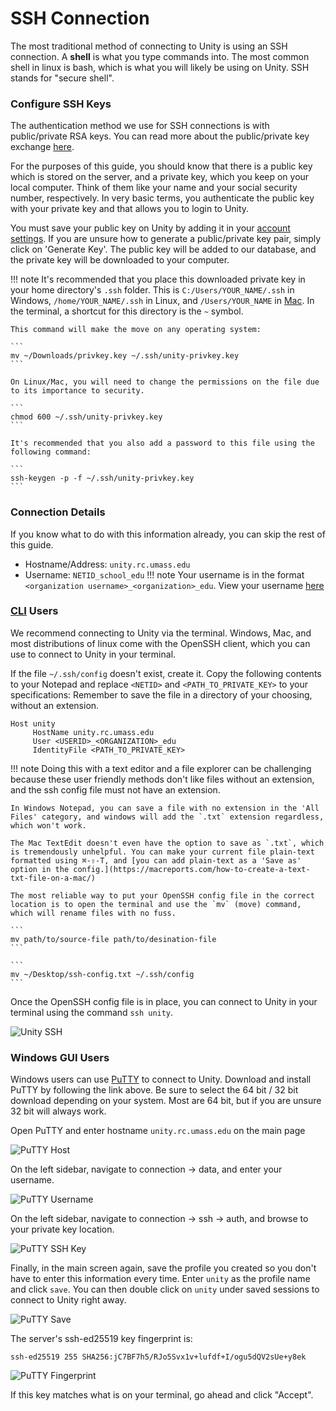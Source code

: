 # SSH Connection #
The most traditional method of connecting to Unity is using an SSH connection. A **shell** is what you type commands into. The most common shell in linux is bash, which is what you will likely be using on Unity. SSH stands for "secure shell".

### Configure SSH Keys ###
The authentication method we use for SSH connections is with public/private RSA keys. You can read more about the public/private key exchange [here](https://ssd.eff.org/en/module/deep-dive-end-end-encryption-how-do-public-key-encryption-systems-work).

For the purposes of this guide, you should know that there is a public key which is stored on the server, and a private key, which you keep on your local computer. Think of them like your name and your social security number, respectively. In very basic terms, you authenticate the public key with your private key and that allows you to login to Unity.

You must save your public key on Unity by adding it in your [account settings](https://unity.rc.umass.edu/panel/account.php). If you are unsure how to generate a public/private key pair, simply click on 'Generate Key'. The public key will be added to our database, and the private key will be downloaded to your computer.

!!! note
    It's recommended that you place this downloaded private key in your home directory's `.ssh` folder. This is `C:/Users/YOUR_NAME/.ssh` in Windows, `/home/YOUR_NAME/.ssh` in Linux, and `/Users/YOUR_NAME` in [Mac](https://www.cnet.com/tech/computing/how-to-find-your-macs-home-folder-and-add-it-to-finder/). In the terminal, a shortcut for this directory is the `~` symbol.

    This command will make the move on any operating system:

    ```
    mv ~/Downloads/privkey.key ~/.ssh/unity-privkey.key
    ```

    On Linux/Mac, you will need to change the permissions on the file due to its importance to security.

    ```
    chmod 600 ~/.ssh/unity-privkey.key
    ```

    It's recommended that you also add a password to this file using the following command:

    ```
    ssh-keygen -p -f ~/.ssh/unity-privkey.key
    ```

### Connection Details ###
If you know what to do with this information already, you can skip the rest of this guide.

* Hostname/Address: `unity.rc.umass.edu`
* Username: `NETID_school_edu`
!!! note
    Your username is in the format `<organization username>_<organization>_edu`. View your username [here](https://unity.rc.umass.edu/panel/account.php)



### [CLI](https://www.w3schools.com/whatis/whatis_cli.asp) Users ###
We recommend connecting to Unity via the terminal. Windows, Mac, and most distributions of linux come with the OpenSSH client, which you can use to connect to Unity in your terminal.

If the file `~/.ssh/config` doesn't exist, create it. Copy the following contents to your Notepad and replace `<NETID>` and `<PATH_TO_PRIVATE_KEY>` to your specifications:
Remember to save the file in a directory of your choosing, without an extension.
```
Host unity
     HostName unity.rc.umass.edu
     User <USERID>_<ORGANIZATION>_edu
     IdentityFile <PATH_TO_PRIVATE_KEY>
```
!!! note
    Doing this with a text editor and a file explorer can be challenging because these user friendly methods don't like files without an extension, and the ssh config file must not have an extension.

    In Windows Notepad, you can save a file with no extension in the 'All Files' category, and windows will add the `.txt` extension regardless, which won't work.

    The Mac TextEdit doesn't even have the option to save as `.txt`, which is tremendously unhelpful. You can make your current file plain-text formatted using ⌘-⇧-T, and [you can add plain-text as a 'Save as' option in the config.](https://macreports.com/how-to-create-a-text-txt-file-on-a-mac/)

    The most reliable way to put your OpenSSH config file in the correct location is to open the terminal and use the `mv` (move) command, which will rename files with no fuss.

    ```
    mv path/to/source-file path/to/desination-file
    ```

    ```
    mv ~/Desktop/ssh-config.txt ~/.ssh/config
    ```
Once the OpenSSH config file is in place, you can connect to Unity in your terminal using the command `ssh unity`.

![Unity SSH](res/unity_ssh.PNG)

### Windows GUI Users ###
Windows users can use [PuTTY](https://www.chiark.greenend.org.uk/~sgtatham/putty/latest.html) to connect to Unity. Download and install PuTTY by following the link above. Be sure to select the 64 bit / 32 bit download depending on your system. Most are 64 bit, but if you are unsure 32 bit will always work.

Open PuTTY and enter hostname `unity.rc.umass.edu` on the main page

![PuTTY Host](res/putty-host.png)

On the left sidebar, navigate to connection -> data, and enter your username.

![PuTTY Username](res/putty-username.png)

On the left sidebar, navigate to connection -> ssh -> auth, and browse to your private key location.

![PuTTY SSH Key](res/putty-ssh-key.png)

Finally, in the main screen again, save the profile you created so you don't have to enter this information every time. Enter `unity` as the profile name and click `save`. You can then double click on `unity` under saved sessions to connect to Unity right away.

![PuTTY Save](res/putty-save.png)

The server's ssh-ed25519 key fingerprint is:

```ssh-ed25519 255 SHA256:jC7BF7h5/RJo5Svx1v+lufdf+I/ogu5dQV2sUe+y8ek```

![PuTTY Fingerprint](res/putty_fingerprint.PNG)

If this key matches what is on your terminal, go ahead and click "Accept".

